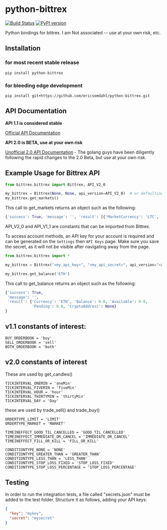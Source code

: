 python-bittrex  
==============

[![Build Status](https://travis-ci.org/ericsomdahl/python-bittrex.svg?branch=master)](https://travis-ci.org/ericsomdahl/python-bittrex)
[![PyPI version](https://badge.fury.io/py/python-bittrex.svg)](https://badge.fury.io/py/python-bittrex)

Python bindings for bittrex.  I am Not associated -- use at your own risk, etc.


Installation
-------------

### for most recent stable release
`pip install python-bittrex`

### for bleeding edge development 
`pip install git+https://github.com/ericsomdahl/python-bittrex.git`

API Documentation
-------------
**API 1.1 is considered stable**

[Official API Documentation](https://bittrex.com/Home/Api)

**API 2.0 is BETA, use at your own risk**

[Unofficial 2.0 API Documentation](https://github.com/thebotguys/golang-bittrex-api/wiki/Bittrex-API-Reference-(Unofficial)) - The golang guys have been diligently following the rapid changes to the 2.0 Beta, but use at your own risk.


Example Usage for Bittrex API
-------------

```python
from bittrex.bittrex import Bittrex, API_V2_0

my_bittrex = Bittrex(None, None, api_version=API_V2_0)  # or defaulting to v1.1 as Bittrex(None, None)
my_bittrex.get_markets()
```

This call to get_markets returns an object such as the following:

```python
{'success': True, 'message': '', 'result': [{'MarketCurrency': 'LTC', ...
```

API_V2_0 and API_V1_1 are constants that can be imported from Bittrex.

To access account methods, an API key for your account is required and can be 
generated on the `Settings` then `API Keys` page. 
Make sure you save the secret, as it will not be visible 
after navigating away from the page. 

```python
from bittrex.bittrex import *

my_bittrex = Bittrex("<my_api_key>", "<my_api_secret>", api_version="<API_V1_1> or <API_V2_0>")

my_bittrex.get_balance('ETH')

```

This call to get_balance returns an object such as the following:

```python
{'success': True, 
 'message': '',
 'result': {'Currency': 'ETH', 'Balance': 0.0, 'Available': 0.0, 
            'Pending': 0.0, 'CryptoAddress': None}
}
```

v1.1 constants of interest:
---
```
BUY_ORDERBOOK = 'buy'
SELL_ORDERBOOK = 'sell'
BOTH_ORDERBOOK = 'both'
```

v2.0 constants of interest
---
These are used by get_candles()
```
TICKINTERVAL_ONEMIN = 'oneMin'
TICKINTERVAL_FIVEMIN = 'fiveMin'
TICKINTERVAL_HOUR = 'hour'
TICKINTERVAL_THIRTYMIN = 'thirtyMin'
TICKINTERVAL_DAY = 'Day'
```
these are used by trade_sell() and trade_buy()
```
ORDERTYPE_LIMIT = 'LIMIT'
ORDERTYPE_MARKET = 'MARKET'

TIMEINEFFECT_GOOD_TIL_CANCELLED = 'GOOD_TIL_CANCELLED'
TIMEINEFFECT_IMMEDIATE_OR_CANCEL = 'IMMEDIATE_OR_CANCEL'
TIMEINEFFECT_FILL_OR_KILL = 'FILL_OR_KILL'

CONDITIONTYPE_NONE = 'NONE'
CONDITIONTYPE_GREATER_THAN = 'GREATER_THAN'
CONDITIONTYPE_LESS_THAN = 'LESS_THAN'
CONDITIONTYPE_STOP_LOSS_FIXED = 'STOP_LOSS_FIXED'
CONDITIONTYPE_STOP_LOSS_PERCENTAGE = 'STOP_LOSS_PERCENTAGE'
```

Testing
-------


In order to run the integration tests, a file called "secrets.json" must be added to the test folder.
Structure it as follows, adding your API keys:

```json
{
  "key": "mykey",
  "secret": "mysecret"
}
```
